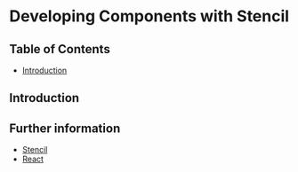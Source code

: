# Developing Components with Stencil

## Table of Contents
- [Introduction](#introduction)

## Introduction


## Further information
- [Stencil](stencil/README.md)
- [React](react/README.md)